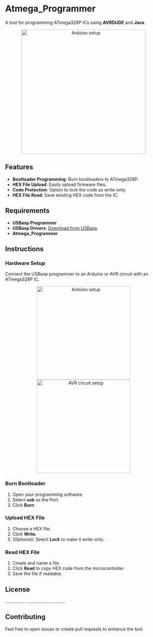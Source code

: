# Atmega_Programmer

A tool for programming ATmega328P ICs using **AVRDUDE** and **Java**.
<div style="text-align: center;" >
    <img src="https://github.com/user-attachments/assets/be7823f3-99e2-4395-b336-5de6ff8c4cd2" alt="Arduino setup" width="400" />
   </div>
   
## Features
- **Bootloader Programming**: Burn bootloaders to ATmega328P.
- **HEX File Upload**: Easily upload firmware files.
- **Code Protection**: Option to lock the code as write-only.
- **HEX File Read**: Save existing HEX code from the IC.

## Requirements
- **USBasp Programmer**
- **USBasp Drivers**: [Download from USBasp](https://www.fischl.de/usbasp/).
- **Atmega_Programmer**

## Instructions

### Hardware Setup
Connect the USBasp programmer to an Arduino or AVR circuit with an ATmega328P IC.

<div style="text-align: center;" >
    <img src="https://github.com/user-attachments/assets/96235653-977a-4d52-b15f-227c8c991c83" alt="Arduino setup" width="300" />
    <img src="https://github.com/user-attachments/assets/aadfddd7-835a-4722-aa79-510cce48aad2" alt="AVR circuit setup" width="300" />
</div>

### Burn Bootloader
1. Open your programming software.
2. Select **usb** as the Port.
3. Click **Burn**.

### Upload HEX File
1. Choose a HEX file.
2. Click **Write**.
3. *(Optional)*: Select **Lock** to make it write-only.

### Read HEX File
1. Create and name a file.
2. Click **Read** to copy HEX code from the microcontroller.
3. Save the file if readable.

## License
................................................

## Contributing
Feel free to open issues or create pull requests to enhance the tool.

